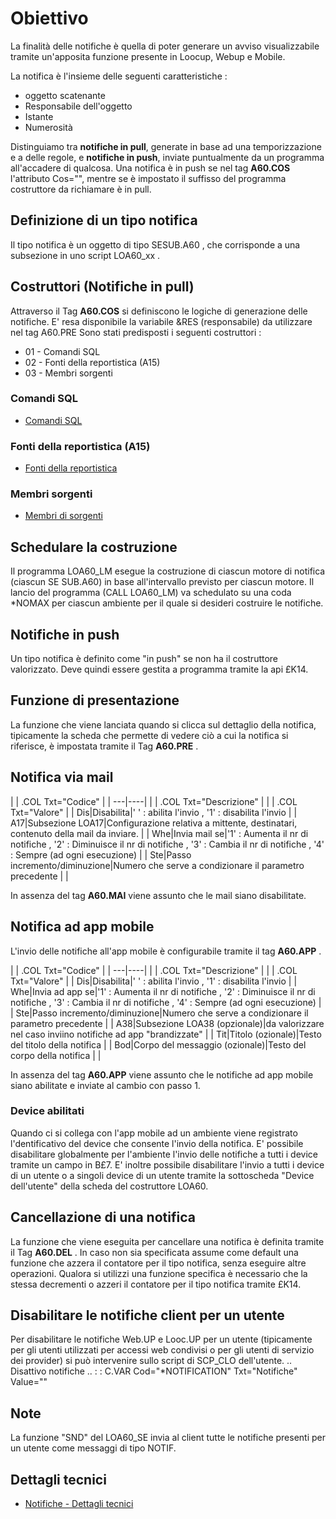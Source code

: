 # Obiettivo
La finalità delle notifiche è quella di poter generare un avviso visualizzabile tramite un'apposita funzione presente in Loocup, Webup e Mobile.

La notifica è l'insieme delle seguenti caratteristiche : 
* oggetto scatenante
* Responsabile dell'oggetto
* Istante
* Numerosità

Distinguiamo tra **notifiche in pull**, generate in base ad una temporizzazione e a delle regole, e **notifiche in push**, inviate puntualmente da un programma all'accadere di qualcosa.
Una notifica è in push se nel tag **A60.COS** l'attributo Cos="", mentre se è impostato il suffisso del programma costruttore da richiamare è in pull.

## Definizione di un tipo notifica
Il tipo notifica è un oggetto di tipo SESUB.A60 ,  che corrisponde a una subsezione in uno script LOA60_xx .

## Costruttori (Notifiche in pull)
Attraverso il Tag **A60.COS** si definiscono le logiche di generazione delle notifiche.
E' resa disponibile la variabile &RES (responsabile) da utilizzare nel tag A60.PRE
Sono stati predisposti i seguenti costruttori : 
* 01 - Comandi SQL
* 02 - Fonti della reportistica (A15)
* 03 - Membri sorgenti

### Comandi SQL
- [Comandi SQL](Sorgenti/DOC/TA/B£AMO/LOA60_01)

### Fonti della reportistica (A15)
- [Fonti della reportistica](Sorgenti/DOC/TA/B£AMO/LOA60_02)

### Membri sorgenti
- [Membri di sorgenti](Sorgenti/DOC/TA/B£AMO/LOA60_03)

## Schedulare la costruzione
Il programma LOA60_LM esegue la costruzione di ciascun motore di notifica (ciascun SE SUB.A60) in base all'intervallo previsto per ciascun motore.
Il lancio del programma (CALL LOA60_LM) va schedulato su una coda *NOMAX per ciascun ambiente per il quale si desideri costruire le notifiche.

## Notifiche in push
Un tipo notifica è definito come "in push" se non ha il costruttore valorizzato.
Deve quindi essere gestita a programma tramite la api £K14.

## Funzione di presentazione
La funzione che viene lanciata quando si clicca sul dettaglio della notifica, tipicamente la scheda che permette di vedere ciò a cui la notifica si riferisce, è impostata tramite il Tag **A60.PRE** .

## Notifica via mail


| 
| .COL Txt="Codice" |
| ---|----|
| 
| .COL Txt="Descrizione" |
| 
| .COL Txt="Valore" |
| Dis|Disabilita|' ' :  abilita l'invio , '1' :  disabilita l'invio |
| A17|Subsezione LOA17|Configurazione relativa a mittente, destinatari, contenuto della mail da inviare. |
| Whe|Invia mail se|'1' :  Aumenta il nr di notifiche , '2' :  Diminuisce il nr di notifiche , '3' :  Cambia il nr di notifiche , '4' :  Sempre (ad ogni esecuzione) |
| Ste|Passo incremento/diminuzione|Numero che serve a condizionare il parametro precedente |
| 


In assenza del tag **A60.MAI** viene assunto che le mail siano disabilitate.

## Notifica ad app mobile
L'invio delle notifiche all'app mobile è configurabile tramite il tag **A60.APP** .


| 
| .COL Txt="Codice" |
| ---|----|
| 
| .COL Txt="Descrizione" |
| 
| .COL Txt="Valore" |
| Dis|Disabilita|' ' :  abilita l'invio , '1' :  disabilita l'invio |
| Whe|Invia ad app se|'1' :  Aumenta il nr di notifiche , '2' :  Diminuisce il nr di notifiche , '3' :  Cambia il nr di notifiche , '4' :  Sempre (ad ogni esecuzione) |
| Ste|Passo incremento/diminuzione|Numero che serve a condizionare il parametro precedente |
| A38|Subsezione LOA38 (opzionale)|da valorizzare nel caso inviino notifiche ad app "brandizzate" |
| Tit|Titolo (ozionale)|Testo del titolo della notifica |
| Bod|Corpo del messaggio (ozionale)|Testo del corpo della notifica |
| 


In assenza del tag **A60.APP** viene assunto che le notifiche ad app mobile siano abilitate e inviate al cambio con passo 1.

### Device abilitati
Quando ci si collega con l'app mobile ad un ambiente viene registrato l'dentificativo del device che consente l'invio della notifica.
E' possibile disabilitare globalmente per l'ambiente l'invio delle notifiche a tutti i device tramite un campo in B£7.
E' inoltre possibile disabilitare l'invio a tutti i device di un utente o a singoli device di un utente tramite la sottoscheda "Device dell'utente" della scheda del costruttore LOA60.

## Cancellazione di una notifica
La funzione che viene eseguita per cancellare una notifica è definita tramite il Tag **A60.DEL** .
In caso non sia specificata assume come default una funzione che azzera il contatore per il tipo notifica, senza eseguire altre operazioni.
Qualora si utilizzi una funzione specifica è necessario che la stessa decrementi o azzeri il contatore per il tipo notifica tramite £K14.

## Disabilitare le notifiche client per un utente
Per disabilitare le notifiche Web.UP e Looc.UP per un utente (tipicamente per gli utenti utilizzati per accessi web condivisi o per gli utenti di servizio dei provider) si può intervenire sullo script di SCP_CLO dell'utente.
.. Disattivo notifiche
..  :  : C.VAR Cod="*NOTIFICATION" Txt="Notifiche" Value=""

## Note
La funzione "SND" del LOA60_SE invia al client tutte le notifiche presenti per un utente come messaggi di tipo NOTIF.

## Dettagli tecnici
- [Notifiche - Dettagli tecnici](Sorgenti/DOC/TA/B£AMO/LOA60_SV)

